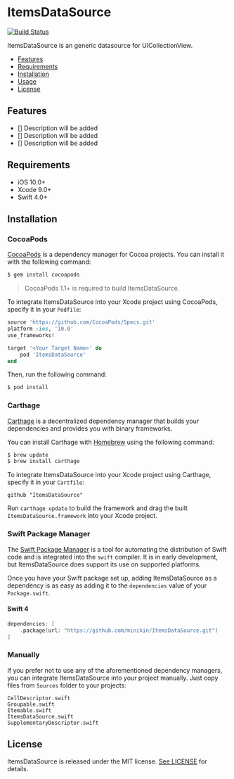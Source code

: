 # ItemsDataSource


[![Build Status](https://travis-ci.org/minikin/ItemsDataSource.svg?branch=master)](https://travis-ci.org/minikin/ItemsDataSource)

ItemsDataSource is an generic datasource for UICollectionView.

- [Features](#features)
- [Requirements](#requirements)
- [Installation](#installation)
- [Usage]()
- [License](#license)

## Features

- [] Description will be added
- [] Description will be added
- [] Description will be added

## Requirements
- iOS 10.0+ 
- Xcode 9.0+
- Swift 4.0+

## Installation

### CocoaPods

[CocoaPods](http://cocoapods.org) is a dependency manager for Cocoa projects. You can install it with the following command:

```bash
$ gem install cocoapods
```

> CocoaPods 1.1+ is required to build ItemsDataSource.

To integrate ItemsDataSource into your Xcode project using CocoaPods, specify it in your `Podfile`:

```ruby
source 'https://github.com/CocoaPods/Specs.git'
platform :ios, '10.0'
use_frameworks!

target '<Your Target Name>' do
    pod 'ItemsDataSource'
end
```

Then, run the following command:

```bash
$ pod install
```

### Carthage

[Carthage](https://github.com/Carthage/Carthage) is a decentralized dependency manager that builds your dependencies and provides you with binary frameworks.

You can install Carthage with [Homebrew](http://brew.sh/) using the following command:

```bash
$ brew update
$ brew install carthage
```

To integrate ItemsDataSource into your Xcode project using Carthage, specify it in your `Cartfile`:

```ogdl
github "ItemsDataSource" 
```

Run `carthage update` to build the framework and drag the built `ItemsDataSource.framework` into your Xcode project.

### Swift Package Manager

The [Swift Package Manager](https://swift.org/package-manager/) is a tool for automating the distribution of Swift code and is integrated into the `swift` compiler. It is in early development, but ItemsDataSource does support its use on supported platforms. 

Once you have your Swift package set up, adding ItemsDataSource as a dependency is as easy as adding it to the `dependencies` value of your `Package.swift`.


#### Swift 4

```swift
dependencies: [
    .package(url: "https://github.com/minikin/ItemsDataSource.git")
]
```

### Manually

If you prefer not to use any of the aforementioned dependency managers, you can integrate ItemsDataSource into your project manually.
Just copy files from `Sources` folder to your projects:
```
CellDescriptor.swift
Groupable.swift
Itemable.swift
ItemsDataSource.swift
SupplementaryDescriptor.swift
```
## License

ItemsDataSource is released under the MIT license. [See LICENSE](https://github.com/minikin/ItemsDataSource/blob/master/LICENSE) for details.